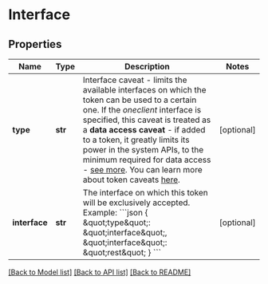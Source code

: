 # Interface

## Properties
Name | Type | Description | Notes
------------ | ------------- | ------------- | -------------
**type** | **str** | Interface caveat - limits the available interfaces on which the token can be used to a certain one.  If the *oneclient* interface is specified, this caveat is treated as a **data access caveat** - if added to a token, it greatly limits its power in the system APIs, to the minimum required for data access - [see more](https://onedata.org/#/home/documentation/doc/using_onedata/tokens[data-access-caveats].html).  You can learn more about token caveats [here](https://onedata.org/#/home/documentation/doc/using_onedata/tokens[token-caveats].html).  | [optional] 
**interface** | **str** | The interface on which this token will be exclusively accepted.  Example: &#x60;&#x60;&#x60;json   {     \&quot;type\&quot;: \&quot;interface\&quot;,     \&quot;interface\&quot;: \&quot;rest\&quot;   } &#x60;&#x60;&#x60;  | [optional] 

[[Back to Model list]](../README.md#documentation-for-models) [[Back to API list]](../README.md#documentation-for-api-endpoints) [[Back to README]](../README.md)

